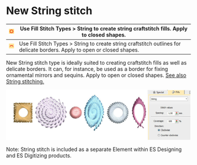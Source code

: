 # New String stitch

| ![String.png](assets/String.png)           | Use Fill Stitch Types > String to create string craftstitch fills. Apply to closed shapes.                                 |
| ------------------------------------------ | -------------------------------------------------------------------------------------------------------------------------- |
| ![String00049.png](assets/String00049.png) | Use Fill Stitch Types > String to create string craftstitch outlines for delicate borders. Apply to open or closed shapes. |

New String stitch type is ideally suited to creating craftstitch fills as well as delicate borders. It can, for instance, be used as a border for fixing ornamental mirrors and sequins. Apply to open or closed shapes. [See also String stitching.](../../Decorative/specialty/String_stitching)

![PaghadiStitchSample.png](assets/PaghadiStitchSample.png)

Note: String stitch is included as a separate Element within ES Designing and ES Digitizing products.
